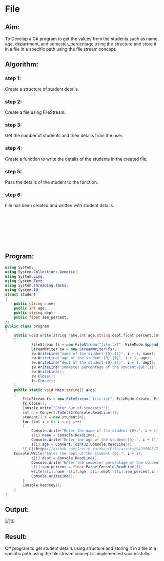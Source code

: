 # File

## Aim:
To Develop a C# program to get the values from the students such as name, age, department, and semester_percentage using the structure and store it in a file in a specific path using the file stream concept.

## Algorithm:
### step 1: 
Create a structure of student details.

### step 2:
Create a file using FileStream.

### step 3:
Get the number of students and their details from the user.

### step 4:
Create a function to write the details of the students in the created file.

### step 5:
Pass the details of the student to the function.

### step 6:
File has been created and written with student details.

<br/><br/><br/><br/><br/><br/>

## Program:
```c#
using System;
using System.Collections.Generic;
using System.Linq;
using System.Text;
using System.Threading.Tasks;
using System.IO;
struct student
{
    public string name;
    public int age;
    public string dept;
    public float sem_percent;
};
public class program
{
    static void write(string name,int age,string dept,float percent,int i)
    {
            FileStream fs = new FileStream("file.txt", FileMode.Append, FileAccess.Write);
            StreamWriter sw = new StreamWriter(fs);
            sw.WriteLine("name of the student-{0}:{1}", i + 1, name);
            sw.WriteLine("age of the student-{0}:{1}", i + 1, age);
            sw.WriteLine("dept of the student-{0}:{1}", i + 1, dept);
            sw.WriteLine("semester percentage of the student-{0}:{1}", i + 1, percent);
            sw.WriteLine();
            sw.Close();
            fs.Close();
    }
    public static void Main(string[] args)
    {
        FileStream fs = new FileStream("file.txt", FileMode.Create, FileAccess.Write);
        fs.Close();
        Console.Write("Enter num of students:");
        int n = Convert.ToInt32(Console.ReadLine());
        student[] s = new student[n];
        for (int i = 0; i < n; i++)
        {
            Console.Write("Enter the name of the student-{0}:", i + 1);
            s[i].name = Console.ReadLine();
            Console.Write("Enter the age of the student-{0}:", i + 1);
            s[i].age = Convert.ToInt32(Console.ReadLine());
        ![10](https://github.com/Javith-farkhan/File/assets/94296805/73e19c57-ba9a-45f9-878d-521fea6b6d11)
    Console.Write("Enter the dept of the student-{0}:", i + 1);
            s[i].dept = Console.ReadLine();
            Console.Write("Enter the semester percentage of the student-{0}:", i + 1);
            s[i].sem_percent = float.Parse(Console.ReadLine());
            write(s[i].name, s[i].age, s[i].dept, s[i].sem_percent,i);
            Console.WriteLine();
        }
        Console.ReadKey();
    }
}
```
## Output:
![10](https://github.com/Javith-farkhan/File/assets/94296805/5ec52400-28d7-4734-9b5e-549ea36508e9)


## Result:
C# program to get student details using structure and storing it in a file in a specific path using the file stream concept is implemented successfully.
